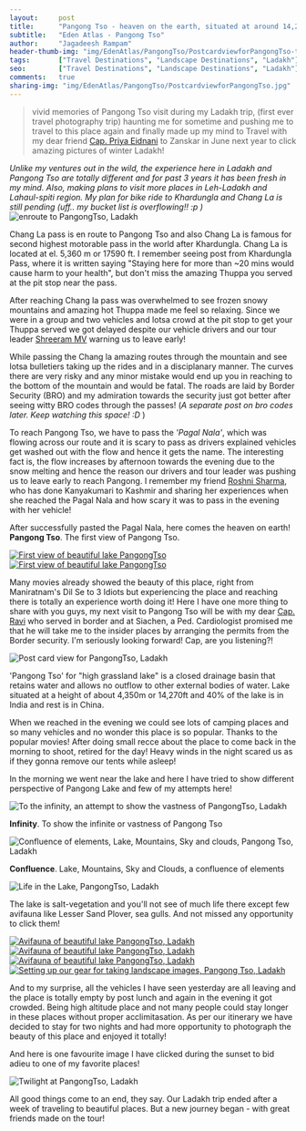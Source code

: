 ```yaml
---
layout:     post
title:      "Pangong Tso - heaven on the earth, situated at around 14,270 ft el."
subtitle:   "Eden Atlas - Pangong Tso"
author:     "Jagadeesh Rampam"
header-thumb-img: "img/EdenAtlas/PangongTso/PostcardviewforPangongTso-thumb.jpg"
tags:       ["Travel Destinations", "Landscape Destinations", "Ladakh"]
seo: 		["Travel Destinations", "Landscape Destinations", "Ladakh"]
comments:   true
sharing-img: "img/EdenAtlas/PangongTso/PostcardviewforPangongTso.jpg"
---
```



<blockquote>
vivid memories of Pangong Tso visit during my Ladakh trip, (first ever travel photography trip) haunting me for sometime and pushing me to travel to this place again and finally made up my mind to Travel with my dear friend <a href="https://www.facebook.com/priya.eidnani" target="_blank">Cap. Priya Eidnani</a> to Zanskar in June next year to click amazing pictures of winter Ladakh!
</blockquote>

<em>
Unlike my ventures out in the wild, the experience here in Ladakh and Pangong Tso are totally different and for past 3 years it has been fresh in my mind. Also, making plans to visit more places in Leh-Ladakh and Lahaul-spiti region. My plan for bike ride to Khardungla and Chang La is still pending (uff.. my bucket list is overflowing!! :p )
</em>

<img src="{{ site.baseurl }}/img/EdenAtlas/PangongTso/Kashmir.JPG"  alt="enroute to PangongTso, Ladakh">

<p>
Chang La pass is en route to Pangong Tso and also Chang La is famous for second highest motorable pass in the  world after Khardungla. Chang La is located at el. 5,360 m or 17590 ft. I remember seeing post from Khardungla Pass, where it is written saying "Staying here for more than ~20 mins would cause harm to your health", but don't miss the amazing Thuppa you served at the pit stop near the pass.
</p>

<p>
After reaching Chang la pass was overwhelmed to see frozen snowy mountains and amazing hot Thuppa made me feel so relaxing. Since we were in a group and two vehicles and lotsa crowd at the pit stop to get your Thuppa served we got delayed despite our vehicle drivers and our tour leader <a href="{{ site.baseurl }}/authors/Shreeram MV" target="_blank">Shreeram MV</a> warning us to leave early!
</p>

<p>
While passing the Chang la amazing routes through the mountain and see lotsa bulletiers taking up the rides and in a disciplanary manner. The curves there are very risky and any minor mistake would end up you in reaching to the bottom of the mountain and would be fatal. The roads are laid by Border Security (BRO) and my admiration towards the security just got better after seeing witty BRO codes through the passes! (<em>A separate post on bro codes later. Keep watching this space! :D </em>)
</p>

<p>
To reach Pangong Tso, we have to pass the <em>'Pagal Nala'</em>, which was flowing across our route and it is scary to pass as drivers explained vehicles get washed out with the flow and hence it gets the name. The interesting fact is, the flow increases by afternoon towards the evening due to the snow melting and hence the reason our drivers and tour leader was pushing us to leave early to reach Pangong. I remember my friend <a href="https://www.facebook.com/roshni.pathak.5" target="_blank">Roshni Sharma</a>, who has done Kanyakumari to Kashmir and sharing her experiences when she reached the Pagal Nala and how scary it was to pass in the evening with her vehicle!
</p>

<p>
After successfully pasted the Pagal Nala, here comes the heaven on earth! <strong>Pangong Tso</strong>. The first view of Pangong Tso.
</p>

<div class="w-entity-images">
	<a class="fancybox" rel="group" href="{{ site.baseurl }}/img/EdenAtlas/PangongTso/PangongTso-FirstView.jpg"> <img class="w-customised-image-preview w-small-image-preview" src="{{ site.baseurl }}/img/EdenAtlas/PangongTso/PangongTso-FirstView.jpg" alt="First view of beautiful lake PangongTso"></a>
	<a class="fancybox" rel="group" href="{{ site.baseurl }}/img/EdenAtlas/PangongTso/PangongTso-FirstView1.jpg"> <img class="w-customised-image-preview w-small-image-preview" src="{{ site.baseurl }}/img/EdenAtlas/PangongTso/PangongTso-FirstView1.jpg" alt="First view of beautiful lake PangongTso"></a>
</div>

<p>
Many movies already showed the beauty of this place, right from Maniratnam's Dil Se to 3 Idiots but experiencing the place and reaching there is totally an experience worth doing it! Here I have one more thing to share with you guys, my next visit to Pangong Tso will be with my dear <a href="https://www.facebook.com/ravi.ramamurthy.37" target="_blank">Cap. Ravi</a> who served in border and at Siachen, a Ped. Cardiologist promised me that he will take me to the insider places by arranging the permits from the Border security. I'm seriously looking forward! Cap, are you listening?!
</p>

<img src="{{ site.baseurl }}/img/EdenAtlas/PangongTso/PostcardviewforPangongTso.jpg"  alt="Post card view for PangongTso, Ladakh">

<p>
'Pangong Tso' for "high grassland lake" is a closed drainage basin that retains water and allows no outflow to other external bodies of water. Lake situated at a height of about 4,350m or 14,270ft and 40% of the lake is in India and rest is in China.
</p>

<p>
When we reached in the evening we could see lots of camping places and so many vehicles and no wonder this place is so popular. Thanks to the popular movies! After doing small recce about the place to come back in the morning to shoot, retired for the day! Heavy winds in the night scared us as if they gonna remove our tents while asleep!
</p>

<p>
In the morning we went near the lake and here I have tried to show different perspective of Pangong Lake and few of my attempts here!
</p>

<img src="{{ site.baseurl }}/img/EdenAtlas/PangongTso/TotheInfinity.JPG"  alt="To the infinity, an attempt to show the vastness of PangongTso, Ladakh">

<p>
<strong>Infinity</strong>. To show the infinite or vastness of Pangong Tso
</p>

<img src="{{ site.baseurl }}/img/EdenAtlas/PangongTso/Confluence.JPG"  alt="Confluence of elements, Lake, Mountains, Sky and clouds, Pangong Tso, Ladakh">

<p>
<strong>Confluence</strong>. Lake, Mountains, Sky and Clouds, a confluence of elements
</p>

<img src="{{ site.baseurl }}/img/EdenAtlas/PangongTso/LifeintheLake1.jpg"  alt="Life in the Lake, PangongTso, Ladakh">

<p>
The lake is salt-vegetation and you'll not see of much life there except few avifauna like Lesser Sand Plover, sea gulls. And not missed any opportunity to click them!
</p>

<div class="w-entity-images">
	<a class="fancybox" rel="group1" href="{{ site.baseurl }}/img/EdenAtlas/PangongTso/BirdsatPangongTso.jpg"> <img class="w-customised-image-preview w-small-image-preview" src="{{ site.baseurl }}/img/EdenAtlas/PangongTso/BirdsatPangongTso.jpg" alt="Avifauna of beautiful lake PangongTso, Ladakh"></a>
	<a class="fancybox" rel="group1" href="{{ site.baseurl }}/img/EdenAtlas/PangongTso/LifeintheLake.jpg"> <img class="w-customised-image-preview w-small-image-preview" src="{{ site.baseurl }}/img/EdenAtlas/PangongTso/LifeintheLake.jpg" alt="Avifauna of beautiful lake PangongTso, Ladakh"></a>
	<a class="fancybox" rel="group1" href="{{ site.baseurl }}/img/EdenAtlas/PangongTso/LifeintheLake1.jpg"> <img class="w-customised-image-preview w-small-image-preview" src="{{ site.baseurl }}/img/EdenAtlas/PangongTso/LifeintheLake1.jpg" alt="Avifauna of beautiful lake PangongTso, Ladakh"></a>
	<a class="fancybox" rel="group1" href="{{ site.baseurl }}/img/EdenAtlas/PangongTso/camerasetupatBeautifulPangongTso.jpg"> <img class="w-customised-image-preview w-small-image-preview" src="{{ site.baseurl }}/img/EdenAtlas/PangongTso/camerasetupatBeautifulPangongTso.jpg" alt="Setting up our gear for taking landscape images, Pangong Tso, Ladakh"></a>

</div>

<p>
And to my surprise, all the vehicles I have seen yesterday are all leaving and the place is totally empty by post lunch and again in the evening it got crowded. Being high altitude place and not many people could stay longer in these places without proper acclimitasation. As per our itinerary we have decided to stay for two nights and had more opportunity to photograph the beauty of this place and enjoyed it totally!
</p>

<p>
And here is one favourite image I have clicked during the sunset to bid adieu to one of my favorite places!
</p>

<img src="{{ site.baseurl }}/img/EdenAtlas/PangongTso/Twilight-at-PangongTso.jpg"  alt="Twilight at PangongTso, Ladakh">

<p>
All good things come to an end, they say. Our Ladakh trip ended after a week of traveling to beautiful places. But a new journey began - with great friends made on the tour!
</p>